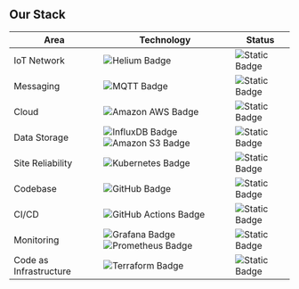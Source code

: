 ## Our Stack

| Area | Technology | Status |
| --- | --- | --- |
| IoT Network | ![Helium Badge](https://img.shields.io/badge/Helium-0ACF83?logo=helium&logoColor=fff&style=flat) | ![Static Badge](https://img.shields.io/badge/status-not_started-8A2BE2) |
| Messaging | ![MQTT Badge](https://img.shields.io/badge/MQTT-FFA93A?logo=mqtt&logoColor=fff&style=flat) | ![Static Badge](https://img.shields.io/badge/status-not_started-8A2BE2) |
| Cloud | ![Amazon AWS Badge](https://img.shields.io/badge/Amazon%20AWS-232F3E?logo=amazonaws&logoColor=fff&style=flat)| ![Static Badge](https://img.shields.io/badge/status-not_started-8A2BE2) |
| Data Storage | ![InfluxDB Badge](https://img.shields.io/badge/InfluxDB-22ADF6?logo=influxdb&logoColor=fff&style=flat) ![Amazon S3 Badge](https://img.shields.io/badge/Amazon%20S3-569A31?logo=amazons3&logoColor=fff&style=flat)| ![Static Badge](https://img.shields.io/badge/status-not_started-8A2BE2) |
| Site Reliability | ![Kubernetes Badge](https://img.shields.io/badge/Kubernetes-326CE5?logo=kubernetes&logoColor=fff&style=flat) | ![Static Badge](https://img.shields.io/badge/status-not_started-8A2BE2) |
| Codebase | ![GitHub Badge](https://img.shields.io/badge/GitHub-181717?logo=github&logoColor=fff&style=flat) | ![Static Badge](https://img.shields.io/badge/status-complete-green) |
| CI/CD | ![GitHub Actions Badge](https://img.shields.io/badge/GitHub%20Actions-2088FF?logo=githubactions&logoColor=fff&style=flat) | ![Static Badge](https://img.shields.io/badge/status-not_started-8A2BE2) |
| Monitoring | ![Grafana Badge](https://img.shields.io/badge/Grafana-F46800?logo=grafana&logoColor=fff&style=flat) ![Prometheus Badge](https://img.shields.io/badge/Prometheus-E6522C?logo=prometheus&logoColor=fff&style=flat) | ![Static Badge](https://img.shields.io/badge/status-not_started-8A2BE2) |
| Code as Infrastructure | ![Terraform Badge](https://img.shields.io/badge/Terraform-623CE4?logo=terraform&logoColor=fff&style=flat) | ![Static Badge](https://img.shields.io/badge/status-not_started-8A2BE2) |
